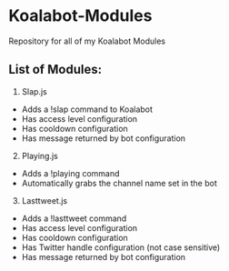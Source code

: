 # Koalabot-Modules
Repository for all of my Koalabot Modules

## List of Modules:
1. Slap.js
  * Adds a !slap command to Koalabot
  * Has access level configuration
  * Has cooldown configuration
  * Has message returned by bot configuration
2. Playing.js
  * Adds a !playing command
  * Automatically grabs the channel name set in the bot
3. Lasttweet.js
  * Adds a !lasttweet command
  * Has access level configuration
  * Has cooldown configuration
  * Has Twitter handle configuration (not case sensitive)
  * Has message returned by bot configuration

